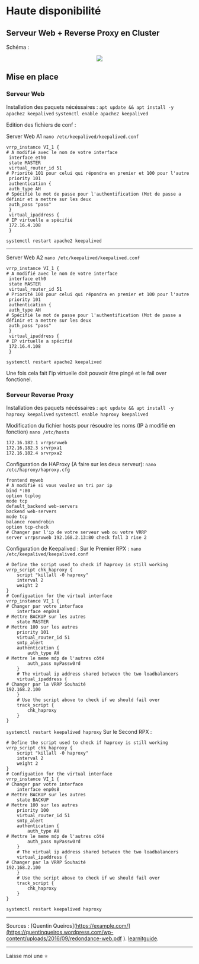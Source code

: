 # Haute disponibilité

## Serveur Web + Reverse Proxy en Cluster
Schéma : 

<p align="center">
  <img src="https://github.com/antoninpomies/Haute-Dispo/assets/95703047/7e3a654e-35cc-4aba-929e-27787bc228d2" />
</p>




## Mise en place
### Serveur Web
Installation des paquets nécéssaires : 
```apt update && apt install -y apache2 keepalived```
```systemctl enable apache2 keepalived```

Edition des fichiers de conf : 

Server Web A1
```nano /etc/keepalived/keepalived.conf```
```
vrrp_instance VI_1 {
# A modifié avec le nom de votre interface
 interface eth0
 state MASTER
 virtual_router_id 51
# Priorité 101 pour celui qui répondra en premier et 100 pour l'autre
 priority 101
 authentication {
 auth_type AH
# Spécifié le mot de passe pour l'authentification (Mot de passe a définir et a mettre sur les deux
 auth_pass "pass"
 }
 virtual_ipaddress {
# IP virtuelle a spécifié
 172.16.4.108
 }
```

```systemctl restart apache2 keepalived```

---
Server Web A2
```nano /etc/keepalived/keepalived.conf```
```
vrrp_instance VI_1 {
# A modifié avec le nom de votre interface
 interface eth0
 state MASTER
 virtual_router_id 51
# Priorité 100 pour celui qui répondra en premier et 100 pour l'autre
 priority 101
 authentication {
 auth_type AH
# Spécifié le mot de passe pour l'authentification (Mot de passe a définir et a mettre sur les deux
 auth_pass "pass"
 }
 virtual_ipaddress {
# IP virtuelle a spécifié
 172.16.4.108
 }
```

```systemctl restart apache2 keepalived```

Une fois cela fait l'ip virtuelle doit pouvoir être pingé et le fail over fonctionel.

### Serveur Reverse Proxy
Installation des paquets nécéssaires : 
```apt update && apt install -y haproxy keepalived```
```systemctl enable haproxy keepalived```

Modification du fichier hosts pour résoudre les noms (IP à modifié en fonction)
```nano /etc/hosts```
```
172.16.182.1 vrrpsrvweb
172.16.182.3 srvrpxa1
172.16.182.4 srvrpxa2
```

Configuration de HAProxy (A faire sur les deux serveur): 
```nano /etc/haproxy/haproxy.cfg```
```
frontend myweb
# A modifié si vous voulez un tri par ip
bind *:80
option tcplog
mode tcp
default_backend web-servers
backend web-servers
mode tcp
balance roundrobin
option tcp-check
# Changer par l'ip de votre serveur web ou votre VRRP
server vrrpsrvweb 192.168.2.13:80 check fall 3 rise 2
```

Configuration de Keepalived : 
Sur le Premier RPX : 
```nano /etc/keepalived/keepalived.conf```
```
# Define the script used to check if haproxy is still working
vrrp_script chk_haproxy {
    script "killall -0 haproxy"
    interval 2
    weight 2
}
# Configuation for the virtual interface
vrrp_instance VI_1 {
# Changer par votre interface
    interface enp0s8
# Mettre BACKUP sur les autres
    state MASTER
# Mettre 100 sur les autres
    priority 101        
    virtual_router_id 51
    smtp_alert          
    authentication {
        auth_type AH
# Mettre le meme mdp de l'autres côté
        auth_pass myPassw0rd
    }
    # The virtual ip address shared between the two loadbalancers
    virtual_ipaddress {
# Changer par la VRRP Souhaité
192.168.2.100
    }
    # Use the script above to check if we should fail over
    track_script {
        chk_haproxy
    }
}
```

```systemctl restart keepalived haproxy```
Sur le Second RPX : 
```
# Define the script used to check if haproxy is still working
vrrp_script chk_haproxy {
    script "killall -0 haproxy"
    interval 2
    weight 2
}
# Configuation for the virtual interface
vrrp_instance VI_1 {
# Changer par votre interface
    interface enp0s8
# Mettre BACKUP sur les autres
    state BACKUP
# Mettre 100 sur les autres
    priority 100      
    virtual_router_id 51
    smtp_alert          
    authentication {
        auth_type AH
# Mettre le meme mdp de l'autres côté
        auth_pass myPassw0rd
    }
    # The virtual ip address shared between the two loadbalancers
    virtual_ipaddress {
# Changer par la VRRP Souhaité
192.168.2.100
    }
    # Use the script above to check if we should fail over
    track_script {
        chk_haproxy
    }
}
```

```systemctl restart keepalived haproxy```

---
Sources : 
[Quentin Queiros](https://example.com/](https://quentinqueiros.wordpress.com/wp-content/uploads/2016/09/redondance-web.pdf ).
[learnitguide](https://www.learnitguide.net/2021/11/configure-ha-cluster-using-keepalived.html).

---
Laisse moi une ⭐️
